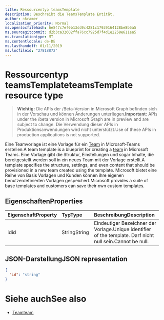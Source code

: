 ```yaml
---
title: Ressourcentyp teamsTemplate
description: Beschreibt die TeamsTemplate Entität.
author: nkramer
localization_priority: Normal
ms.openlocfilehash: 6e847c7ef0b13dd9c4281c17939164128be8b6a5
ms.sourcegitcommit: d2b3ca32602ffa76cc7925d7f4d1e2258e611ea5
ms.translationtype: MT
ms.contentlocale: de-DE
ms.lasthandoff: 01/11/2019
ms.locfileid: "27818872"
---
```

# <a name="teamstemplate-resource-type"></a><span data-ttu-id="6890f-103">Ressourcentyp teamsTemplate</span><span class="sxs-lookup"><span data-stu-id="6890f-103">teamsTemplate resource type</span></span>

> <span data-ttu-id="6890f-104">**Wichtig:** Die APIs der /Beta-Version in Microsoft Graph befinden sich in der Vorschau und können Änderungen unterliegen.</span><span class="sxs-lookup"><span data-stu-id="6890f-104">**Important:** APIs under the /beta version in Microsoft Graph are in preview and are subject to change.</span></span> <span data-ttu-id="6890f-105">Die Verwendung dieser APIs in Produktionsanwendungen wird nicht unterstützt.</span><span class="sxs-lookup"><span data-stu-id="6890f-105">Use of these APIs in production applications is not supported.</span></span>

<span data-ttu-id="6890f-106">Eine Teamvorlage ist eine Vorlage für ein [Team](../resources/team.md) in Microsoft-Teams erstellen.</span><span class="sxs-lookup"><span data-stu-id="6890f-106">A team template is a blueprint for creating a [team](../resources/team.md) in Microsoft Teams.</span></span> <span data-ttu-id="6890f-107">Eine Vorlage gibt die Struktur, Einstellungen und sogar Inhalte, die bereitgestellt werden soll in ein neues Team mit der Vorlage erstellt.</span><span class="sxs-lookup"><span data-stu-id="6890f-107">A template specifies the structure, settings, and even content that should be provisioned in a new team created using the template.</span></span> <span data-ttu-id="6890f-108">Microsoft bietet eine Reihe von Basis Vorlagen und Kunden können ihre eigenen benutzerdefinierten Vorlagen gespeichert.</span><span class="sxs-lookup"><span data-stu-id="6890f-108">Microsoft provides a suite of base templates and customers can save their own custom templates.</span></span>

## <a name="properties"></a><span data-ttu-id="6890f-109">Eigenschaften</span><span class="sxs-lookup"><span data-stu-id="6890f-109">Properties</span></span>

| <span data-ttu-id="6890f-110">Eigenschaft</span><span class="sxs-lookup"><span data-stu-id="6890f-110">Property</span></span>            | <span data-ttu-id="6890f-111">Typ</span><span class="sxs-lookup"><span data-stu-id="6890f-111">Type</span></span>     | <span data-ttu-id="6890f-112">Beschreibung</span><span class="sxs-lookup"><span data-stu-id="6890f-112">Description</span></span> |
|:------------------- |:-------- |:----------- |
| <span data-ttu-id="6890f-113">id</span><span class="sxs-lookup"><span data-stu-id="6890f-113">id</span></span>                  | <span data-ttu-id="6890f-114">String</span><span class="sxs-lookup"><span data-stu-id="6890f-114">String</span></span>   | <span data-ttu-id="6890f-115">Eindeutiger Bezeichner der Vorlage.</span><span class="sxs-lookup"><span data-stu-id="6890f-115">Unique identifier of the template.</span></span> <span data-ttu-id="6890f-116">Darf nicht null sein.</span><span class="sxs-lookup"><span data-stu-id="6890f-116">Cannot be null.</span></span> |

## <a name="json-representation"></a><span data-ttu-id="6890f-117">JSON-Darstellung</span><span class="sxs-lookup"><span data-stu-id="6890f-117">JSON representation</span></span>

<!-- {
  "blockType": "resource",
  "@odata.type": "microsoft.graph.teamsTemplate",
  "baseType": "microsoft.graph.entity"
}-->

```json
{
  "id": "string"
}
```

# <a name="see-also"></a><span data-ttu-id="6890f-118">Siehe auch</span><span class="sxs-lookup"><span data-stu-id="6890f-118">See also</span></span>

- [<span data-ttu-id="6890f-119">Team</span><span class="sxs-lookup"><span data-stu-id="6890f-119">team</span></span>](team.md)

